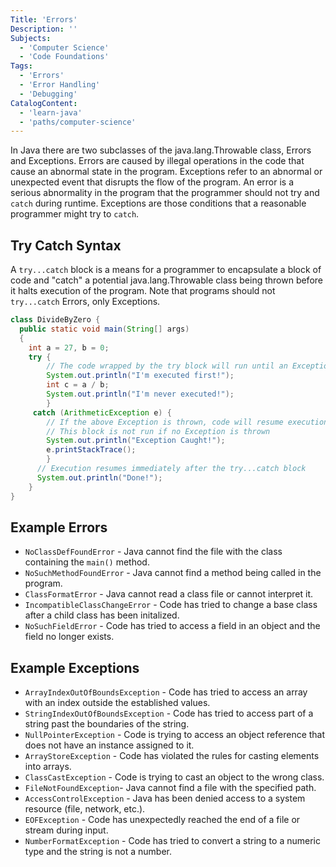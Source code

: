 ```yaml
---
Title: 'Errors'
Description: ''
Subjects:
  - 'Computer Science'
  - 'Code Foundations'
Tags:
  - 'Errors'
  - 'Error Handling'
  - 'Debugging'
CatalogContent:
  - 'learn-java'
  - 'paths/computer-science'
---
```


In Java there are two subclasses of the java.lang.Throwable class, Errors and Exceptions. Errors are caused by illegal operations in the code that cause an abnormal state in the program. Exceptions refer to an abnormal or unexpected event that disrupts the flow of the program. An error is a serious abnormality in the program that the programmer should not try and `catch` during runtime. Exceptions are those conditions that a reasonable programmer might try to `catch`.

## Try Catch Syntax

A `try...catch` block is a means for a programmer to encapsulate a block of code and "catch" a potential java.lang.Throwable class being thrown before it halts execution of the program. Note that programs should not `try...catch` Errors, only Exceptions.

```java
class DivideByZero {
  public static void main(String[] args)
  {
    int a = 27, b = 0;
    try {
        // The code wrapped by the try block will run until an Exception is thrown
        System.out.println("I'm executed first!");
        int c = a / b;
        System.out.println("I'm never executed!");
        }
     catch (ArithmeticException e) {
        // If the above Exception is thrown, code will resume execution here
        // This block is not run if no Exception is thrown
        System.out.println("Exception Caught!");
        e.printStackTrace();
        }
      // Execution resumes immediately after the try...catch block
      System.out.println("Done!");
    }
}
```

## Example Errors

- `NoClassDefFoundError` - Java cannot find the file with the class containing the `main()` method. 
- `NoSuchMethodFoundError` - Java cannot find a method being called in the program.
- `ClassFormatError` - Java cannot read a class file or cannot interpret it.
- `IncompatibleClassChangeError` - Code has tried to change a base class after a child class has been initalized.
- `NoSuchFieldError` - Code has tried to access a field in an object and the field no longer exists.
 
## Example Exceptions

- `ArrayIndexOutOfBoundsException` - Code has tried to access an array with an index outside the established values.
- `StringIndexOutOfBoundsException` - Code has tried to access part of a string past the boundaries of the string.
- `NullPointerException` - Code is trying to access an object reference that does not have an instance assigned to it.
- `ArrayStoreException` - Code has violated the rules for casting elements into arrays.
- `ClassCastException` - Code is trying to cast an object to the wrong class.
- `FileNotFoundException`- Java cannot find a file with the specified path.
- `AccessControlException` - Java has been denied access to a system resource (file, network, etc.).
- `EOFException` - Code has unexpectedly reached the end of a file or stream during input.
- `NumberFormatException` - Code has tried to convert a string to a numeric type and the string is not a number.
